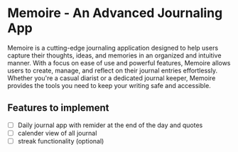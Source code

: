 # Memoire - An Advanced Journaling App

Memoire is a cutting-edge journaling application designed to help users capture their thoughts, ideas, and memories in an organized and intuitive manner. With a focus on ease of use and powerful features, Memoire allows users to create, manage, and reflect on their journal entries effortlessly. Whether you're a casual diarist or a dedicated journal keeper, Memoire provides the tools you need to keep your writing safe and accessible.

<!-- ROADMAP -->
## Features to implement

- [ ] Daily journal app with remider at the end of the day and quotes
- [ ] calender view of all journal
- [ ] streak functionality (optional)
      
<!-- ## Getting Started

These instructions will give you a copy of the project up and running on your local machine for development and testing purposes. See deployment for notes on deploying the project on a live system.

### Prerequisites

Requirements for the software and other tools to build, test, and push:
- [Node.js](https://nodejs.org/)
- [Git](https://git-scm.com/)

### Installing

A step-by-step series of examples that tell you how to get a development environment running:

Clone the repository:

    git clone https://github.com/yourusername/memoire.git

Navigate to the project directory:

    cd memoire

Install the dependencies:

    npm install

Start the development server:

    npm start

End with an example of getting some data out of the system or using it for a little demo.

## Running the tests

Explain how to run the automated tests for this system:

Run the test suite:

    npm test

### Sample Tests

Explain what these tests test and why:

    Example: Testing the entry creation feature

### Style test

Checks if the best practices and the right coding style have been used:

    npm run lint

## Deployment

Add additional notes to deploy this on a live system:

1. Build the project:

        npm run build

2. Deploy the build folder to your hosting server.

## Built With

- [Contributor Covenant](https://www.contributor-covenant.org/) - Used for the Code of Conduct
- [Creative Commons](https://creativecommons.org/) - Used to choose the license

## Contributing

Please read [CONTRIBUTING.md](CONTRIBUTING.md) for details on our code of conduct, and the process for submitting pull requests to us.

## Versioning

We use [Semantic Versioning](http://semver.org/) for versioning. For the versions available, see the [tags on this repository](https://github.com/yourusername/memoire/tags). 

## Authors

- **Your Name** - *Initial work* - [YourUsername](https://github.com/yourusername)

See also the list of [contributors](https://github.com/yourusername/memoire/contributors) who participated in this project.

## License

This project is licensed under the [CC0 1.0 Universal](LICENSE.md) Creative Commons License - see the [LICENSE.md](LICENSE.md) file for details. -->
